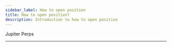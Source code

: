 ```yaml
---
sidebar_label: How to open position 
title: How to open position?
description: Introduction to how to open position
---
```


<head>
    <title>How to open position</title>
    <meta name="twitter:card" content="summary" />
</head>

Jupiter Perps

---